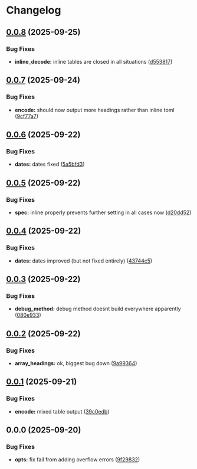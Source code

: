 # Changelog

## [0.0.8](https://github.com/BirdeeHub/tomlua/compare/v0.0.7...v0.0.8) (2025-09-25)


### Bug Fixes

* **inline_decode:** inline tables are closed in all situations ([d553817](https://github.com/BirdeeHub/tomlua/commit/d553817db9691d04a3bc66937b9f5775916e73dd))

## [0.0.7](https://github.com/BirdeeHub/tomlua/compare/v0.0.6...v0.0.7) (2025-09-24)


### Bug Fixes

* **encode:** should now output more headings rather than inline toml ([9cf77a7](https://github.com/BirdeeHub/tomlua/commit/9cf77a7868d196fd6676cb08c6410963af084195))

## [0.0.6](https://github.com/BirdeeHub/tomlua/compare/v0.0.5...v0.0.6) (2025-09-22)


### Bug Fixes

* **dates:** dates fixed ([5a5bfd3](https://github.com/BirdeeHub/tomlua/commit/5a5bfd3354e77d48dfa985bbfd0cc770c59f176f))

## [0.0.5](https://github.com/BirdeeHub/tomlua/compare/v0.0.4...v0.0.5) (2025-09-22)


### Bug Fixes

* **spec:** inline properly prevents further setting in all cases now ([d20dd52](https://github.com/BirdeeHub/tomlua/commit/d20dd5277df3683bfb200310b87eeb6e56a95152))

## [0.0.4](https://github.com/BirdeeHub/tomlua/compare/v0.0.3...v0.0.4) (2025-09-22)


### Bug Fixes

* **dates:** dates improved (but not fixed entirely) ([43744c5](https://github.com/BirdeeHub/tomlua/commit/43744c510245db75cc3afd227fa0bbf641fe8be3))

## [0.0.3](https://github.com/BirdeeHub/tomlua/compare/v0.0.2...v0.0.3) (2025-09-22)


### Bug Fixes

* **debug_method:** debug method doesnt build everywhere apparently ([080e933](https://github.com/BirdeeHub/tomlua/commit/080e933274d8e5805a59fde38f8e557c1bbb441e))

## [0.0.2](https://github.com/BirdeeHub/tomlua/compare/v0.0.1...v0.0.2) (2025-09-22)


### Bug Fixes

* **array_headings:** ok, biggest bug down ([9a99364](https://github.com/BirdeeHub/tomlua/commit/9a9936469610dce128bdc60990f20ae9e3dfca85))

## [0.0.1](https://github.com/BirdeeHub/tomlua/compare/v0.0.0...v0.0.1) (2025-09-21)


### Bug Fixes

* **encode:** mixed table output ([39c0edb](https://github.com/BirdeeHub/tomlua/commit/39c0edb09e0825999260c439e76783ffa133d525))

## 0.0.0 (2025-09-20)


### Bug Fixes

* **opts:** fix fail from adding overflow errors ([9f29832](https://github.com/BirdeeHub/tomlua/commit/9f29832e8d58983b017e23a4888d0d5717c2cd6c))
